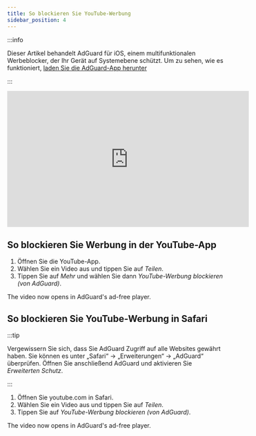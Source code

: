 ```yaml
---
title: So blockieren Sie YouTube-Werbung
sidebar_position: 4
---
```


:::info

Dieser Artikel behandelt AdGuard für iOS, einem multifunktionalen Werbeblocker, der Ihr Gerät auf Systemebene schützt. Um zu sehen, wie es funktioniert, [laden Sie die AdGuard-App herunter](https://agrd.io/download-kb-adblock)

:::  

<iframe width="560" height="315" class="youtube-video" src="https://www.youtube-nocookie.com/embed/YW9Ojcm1Gkg" title="YouTube-Videoplayer" frameborder="0" allow="accelerometer; autoplay; clipboard-write; encrypted-media; gyroscope; picture-in-picture" allowfullscreen></iframe>

## So blockieren Sie Werbung in der YouTube-App

1. Öffnen Sie die YouTube-App.
1. Wählen Sie ein Video aus und tippen Sie auf *Teilen*.
1. Tippen Sie auf *Mehr* und wählen Sie dann *YouTube-Werbung blockieren (von AdGuard)*.

The video now opens in AdGuard's ad-free player.

## So blockieren Sie YouTube-Werbung in Safari

:::tip

Vergewissern Sie sich, dass Sie AdGuard Zugriff auf alle Websites gewährt haben. Sie können es unter „Safari“ → „Erweiterungen“ → „AdGuard“ überprüfen. Öffnen Sie anschließend AdGuard und aktivieren Sie *Erweiterten Schutz*.

:::

1. Öffnen Sie youtube.com in Safari.
1. Wählen Sie ein Video aus und tippen Sie auf *Teilen*.
1. Tippen Sie auf *YouTube-Werbung blockieren (von AdGuard)*.

The video now opens in AdGuard's ad-free player.

